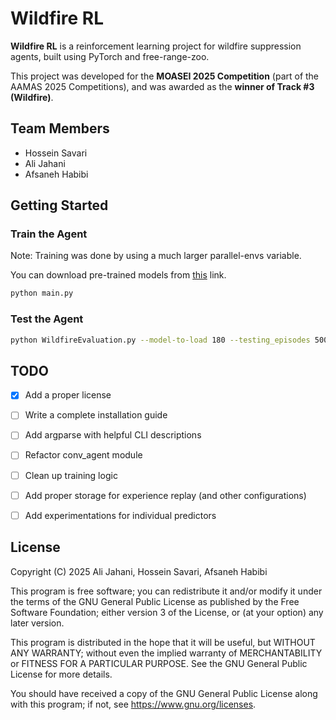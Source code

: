 # Wildfire RL

**Wildfire RL** is a reinforcement learning project for wildfire suppression agents, built using PyTorch and free-range-zoo.

This project was developed for the **MOASEI 2025 Competition** (part of the AAMAS 2025 Competitions), and was awarded as the **winner of Track #3 (Wildfire)**.

## Team Members

* Hossein Savari
* Ali Jahani
* Afsaneh Habibi

## Getting Started

### Train the Agent

Note: Training was done by using a much larger parallel-envs variable.

You can download pre-trained models from [this](https://alijahani.home.kg/models/wildfire_rl.zip) link.

```bash
python main.py
```

### Test the Agent

```bash
python WildfireEvaluation.py --model-to-load 180 --testing_episodes 500 --seed 1 evalout "path/to/WS1.pkl"
```

## TODO

- [x] Add a proper license

- [ ] Write a complete installation guide

- [ ] Add argparse with helpful CLI descriptions

- [ ] Refactor conv_agent module

- [ ] Clean up training logic

- [ ] Add proper storage for experience replay (and other configurations)

- [ ] Add experimentations for individual predictors

## License

Copyright (C) 2025 Ali Jahani, Hossein Savari, Afsaneh Habibi

This program is free software; you can redistribute it and/or modify it under the terms of the GNU General Public License as published by the Free Software Foundation; either version 3 of the License, or (at your option) any later version.

This program is distributed in the hope that it will be useful, but WITHOUT ANY WARRANTY; without even the implied warranty of MERCHANTABILITY or FITNESS FOR A PARTICULAR PURPOSE. See the GNU General Public License for more details.

You should have received a copy of the GNU General Public License along with this program; if not, see <https://www.gnu.org/licenses>.
